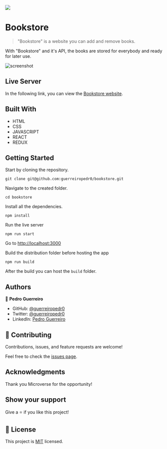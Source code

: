 ![](https://img.shields.io/badge/Microverse-blueviolet)

# Bookstore

> "Bookstore" is a website you can add and remove books.

With "Bookstore" and it's API, the books are stored for everybody and ready for later use.

![screenshot](https://i.ibb.co/p2sXpkS/preview.png)

## Live Server

In the following link, you can view the [Bookstore website](https://guerreiropedr0-bookstore.netlify.app).

## Built With

- HTML
- CSS
- JAVASCRIPT
- REACT
- REDUX

## Getting Started

Start by cloning the repository.

`git clone git@github.com:guerreiropedr0/bookstore.git`

Navigate to the created folder.

`cd bookstore`

Install all the dependencies.

`npm install`

Run the live server

`npm run start`

Go to [http://localhost:3000](http://localhost:3000)

Build the distribution folder before hosting the app

`npm run build`

After the build you can host the `build` folder.

## Authors

👤 **Pedro Guerreiro**

- GitHub: [@guerreiropedr0](https://github.com/guerreiropedr0)
- Twitter: [@guerreiropedr0](https://twitter.com/guerreiropedr0)
- LinkedIn: [Pedro Guerreiro](https://www.linkedin.com/in/guerreiropedr0/)

## 🤝 Contributing

Contributions, issues, and feature requests are welcome!

Feel free to check the [issues page](../../issues/).

## Acknowledgments

Thank you Microverse for the opportunity!

## Show your support

Give a ⭐️ if you like this project!

## 📝 License

This project is [MIT](./MIT.md) licensed.
